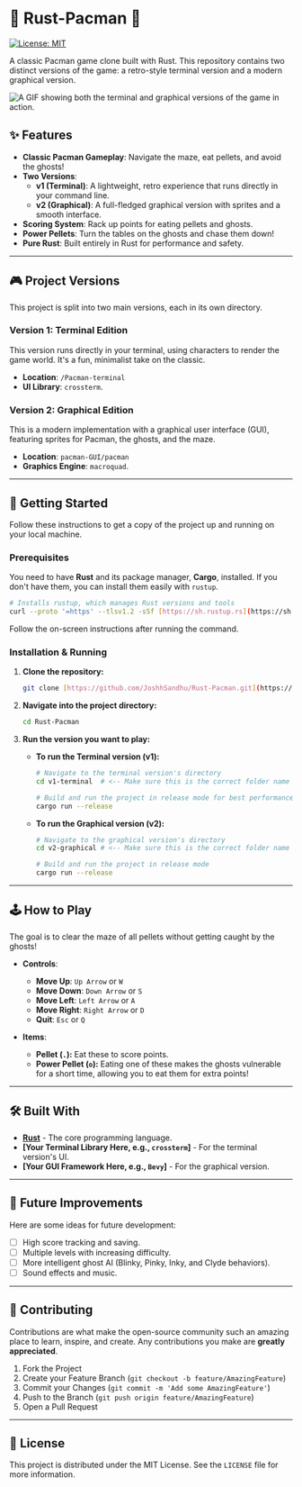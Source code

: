 # 🦀 Rust-Pacman 👾

[![License: MIT](https://img.shields.io/badge/License-MIT-yellow.svg)](https://opensource.org/licenses/MIT)

A classic Pacman game clone built with Rust. This repository contains two distinct versions of the game: a retro-style terminal version and a modern graphical version.

![A GIF showing both the terminal and graphical versions of the game in action.](https://github.com/user-attachments/assets/7ac2f5a8-ac3a-4422-b5e1-d601d2932f91)


## ✨ Features

* **Classic Pacman Gameplay**: Navigate the maze, eat pellets, and avoid the ghosts!
* **Two Versions**:
    * **v1 (Terminal)**: A lightweight, retro experience that runs directly in your command line.
    * **v2 (Graphical)**: A full-fledged graphical version with sprites and a smooth interface.
* **Scoring System**: Rack up points for eating pellets and ghosts.
* **Power Pellets**: Turn the tables on the ghosts and chase them down!
* **Pure Rust**: Built entirely in Rust for performance and safety.

***

## 🎮 Project Versions

This project is split into two main versions, each in its own directory.

### Version 1: Terminal Edition

This version runs directly in your terminal, using characters to render the game world. It's a fun, minimalist take on the classic.

* **Location**: `/Pacman-terminal`
* **UI Library**: `crossterm`.

### Version 2: Graphical Edition

This is a modern implementation with a graphical user interface (GUI), featuring sprites for Pacman, the ghosts, and the maze.

* **Location**: `pacman-GUI/pacman`
* **Graphics Engine**: `macroquad`.

***

## 🚀 Getting Started

Follow these instructions to get a copy of the project up and running on your local machine.

### Prerequisites

You need to have **Rust** and its package manager, **Cargo**, installed. If you don't have them, you can install them easily with `rustup`.

```sh
# Installs rustup, which manages Rust versions and tools
curl --proto '=https' --tlsv1.2 -sSf [https://sh.rustup.rs](https://sh.rustup.rs) | sh
```
Follow the on-screen instructions after running the command.

### Installation & Running

1.  **Clone the repository:**
    ```sh
    git clone [https://github.com/JoshhSandhu/Rust-Pacman.git](https://github.com/JoshhSandhu/Rust-Pacman.git)
    ```

2.  **Navigate into the project directory:**
    ```sh
    cd Rust-Pacman
    ```

3.  **Run the version you want to play:**

    * **To run the Terminal version (v1):**
        ```sh
        # Navigate to the terminal version's directory
        cd v1-terminal  # <-- Make sure this is the correct folder name

        # Build and run the project in release mode for best performance
        cargo run --release
        ```

    * **To run the Graphical version (v2):**
        ```sh
        # Navigate to the graphical version's directory
        cd v2-graphical # <-- Make sure this is the correct folder name

        # Build and run the project in release mode
        cargo run --release
        ```

***

## 🕹️ How to Play

The goal is to clear the maze of all pellets without getting caught by the ghosts!

* **Controls**:
    * **Move Up**: `Up Arrow` or `W`
    * **Move Down**: `Down Arrow` or `S`
    * **Move Left**: `Left Arrow` or `A`
    * **Move Right**: `Right Arrow` or `D`
    * **Quit**: `Esc` or `Q`

* **Items**:
    * **Pellet (`.`):** Eat these to score points.
    * **Power Pellet (`o`):** Eating one of these makes the ghosts vulnerable for a short time, allowing you to eat them for extra points!

***

## 🛠️ Built With

* [**Rust**](https://www.rust-lang.org/) - The core programming language.
* **[Your Terminal Library Here, e.g., `crossterm`]** - For the terminal version's UI.
* **[Your GUI Framework Here, e.g., `Bevy`]** - For the graphical version.

***

## 📝 Future Improvements

Here are some ideas for future development:

- [ ] High score tracking and saving.
- [ ] Multiple levels with increasing difficulty.
- [ ] More intelligent ghost AI (Blinky, Pinky, Inky, and Clyde behaviors).
- [ ] Sound effects and music.

***

## 🤝 Contributing

Contributions are what make the open-source community such an amazing place to learn, inspire, and create. Any contributions you make are **greatly appreciated**.

1.  Fork the Project
2.  Create your Feature Branch (`git checkout -b feature/AmazingFeature`)
3.  Commit your Changes (`git commit -m 'Add some AmazingFeature'`)
4.  Push to the Branch (`git push origin feature/AmazingFeature`)
5.  Open a Pull Request

***

## 📄 License

This project is distributed under the MIT License. See the `LICENSE` file for more information.
